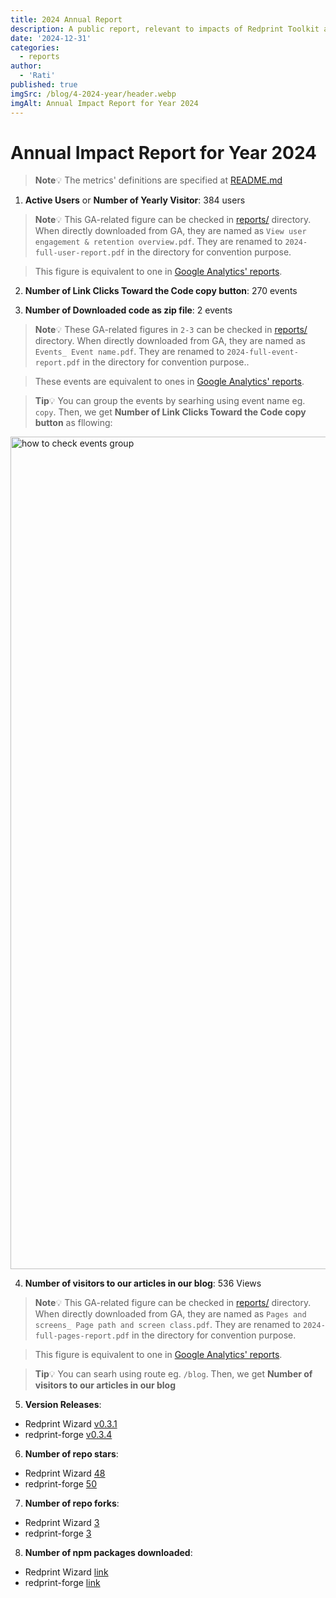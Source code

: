 ```yaml
---
title: 2024 Annual Report
description: A public report, relevant to impacts of Redprint Toolkit as public goods for Year 2024`
date: '2024-12-31'
categories:
  - reports
author:
  - 'Rati'
published: true
imgSrc: /blog/4-2024-year/header.webp
imgAlt: Annual Impact Report for Year 2024
---
```


# Annual Impact Report for Year 2024

> **Note**💡
> The metrics' definitions are specified at [README.md](https://github.com/Ratimon/redprint-wizard?tab=readme-ov-file#metrics)

1. **Active Users** or **Number of Yearly Visitor**: 384 users

> **Note**💡
> This GA-related figure can be checked in [reports/](https://github.com/Ratimon/redprint-wizard/tree/main/reports/) directory. When directly downloaded from GA, they are named as `View user engagement & retention overview.pdf`. They are renamed to `2024-full-user-report.pdf` in the directory for convention purpose.

>This figure is equivalent to one in [Google Analytics' reports](https://analytics.google.com/analytics/web/#/p450975503/reports/dashboard?params=_u..nav%3Dmaui%26_u.comparisonOption%3Ddisabled%26_u.date00%3D20240101%26_u.date01%3D20241231%26_r.3..selmet%3D%5B%22newUsers%22%5D&r=business-objectives-examine-user-behavior-overview&ruid=business-objectives-examine-user-behavior-overview,business-objectives,examine-user-behavior&collectionId=business-objectives).

2. **Number of Link Clicks Toward the Code copy button**: 270 events

3. **Number of Downloaded code as zip file**: 2 events

> **Note**💡
> These GA-related figures in `2-3` can be checked in [reports/](https://github.com/Ratimon/redprint-wizard/tree/main/reports/) directory. When directly downloaded from GA, they are named as `Events_ Event name.pdf`. They are renamed to `2024-full-event-report.pdf` in the directory for convention purpose..

>These events are equivalent to ones in [Google Analytics' reports](https://analytics.google.com/analytics/web/#/p450975503/reports/explorer?params=_u..nav%3Dmaui%26_u.comparisonOption%3Ddisabled%26_u.date00%3D20240101%26_u.date01%3D20241231&r=top-events&ruid=top-events,business-objectives,examine-user-behavior&collectionId=business-objectives).

> **Tip**💡
> You can group the events by searhing using event name eg. `copy`. Then, we get **Number of Link Clicks Toward the Code copy button** as fllowing:

<img data-pagefind-meta="image[src]" width="1662" height="1332" alt="how to check events group" decoding="async" loading="eager" class="mt-4 border rounded bg-cover bg-center bg-no-repeat transform will-change-auto" src="4-2024-year/how-to-check-events-groub.webp" />

4. **Number of visitors to our articles in our blog**: 536 Views

> **Note**💡
> This GA-related figure can be checked in [reports/](https://github.com/Ratimon/redprint-wizard/tree/main/reports/) directory. When directly downloaded from GA, they are named as `Pages and screens_ Page path and screen class.pdf`. They are renamed to `2024-full-pages-report.pdf` in the directory for convention purpose.

>This figure is equivalent to one in [Google Analytics' reports](https://analytics.google.com/analytics/web/#/p450975503/reports/dashboard?params=_u..nav%3Dmaui%26_u.comparisonOption%3Ddisabled%26_u.date00%3D20240101%26_u.date01%3D20241231%26_r.3..selmet%3D%5B%22newUsers%22%5D&r=business-objectives-examine-user-behavior-overview&ruid=business-objectives-examine-user-behavior-overview,business-objectives,examine-user-behavior&collectionId=business-objectives).

> **Tip**💡
> You can searh using route eg. `/blog`. Then, we get **Number of visitors to our articles in our blog**


5. **Version Releases**:
- Redprint Wizard [v0.3.1](https://github.com/Ratimon/redprint-wizard/releases/tag/v0.3.1)
- redprint-forge [v0.3.4](https://github.com/Ratimon/redprint-forge/releases/tag/v0.3.4)

6. **Number of repo stars**:

- Redprint Wizard [48](https://github.com/Ratimon/redprint-wizard)
- redprint-forge [50](https://github.com/Ratimon/redprint-forge)

7. **Number of repo forks**: 

- Redprint Wizard [3](https://github.com/Ratimon/redprint-wizard)
- redprint-forge [3](https://github.com/Ratimon/redprint-forge)

8. **Number of npm packages downloaded**:

- Redprint Wizard [link](https://www.npmjs.com/package/redprint-wizard)
- redprint-forge [link](https://www.npmjs.com/package/redprint-forge)